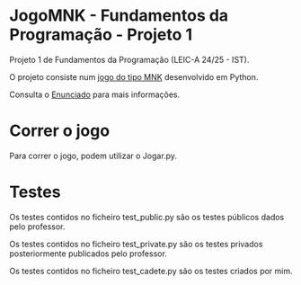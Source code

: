 # JogoMNK - Fundamentos da Programação - Projeto 1
Projeto 1 de Fundamentos da Programação (LEIC-A 24/25 - IST).

O projeto consiste num [jogo do tipo MNK](https://en.wikipedia.org/wiki/M,n,k-game) desenvolvido em Python.

Consulta o [Enunciado](https://github.com/afsc19/JogoMNK-FP-1/blob/main/FP-2024-P1.pdf) para mais informações.

# Correr o jogo
Para correr o jogo, podem utilizar o Jogar.py.

# Testes
Os testes contidos no ficheiro test_public.py são os testes públicos dados pelo professor.

Os testes contidos no ficheiro test_private.py são os testes privados posteriormente publicados pelo professor.

Os testes contidos no ficheiro test_cadete.py são os testes criados por mim.
